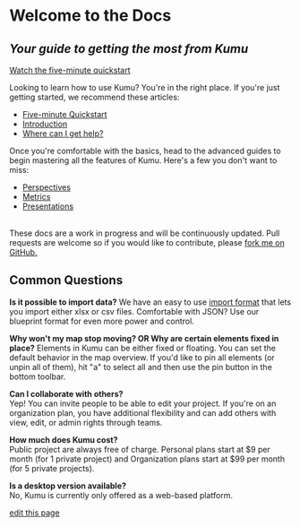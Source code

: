 <div class="welcome-block">
  <div class="hero-content">
    <h1>Welcome to the Docs</h1>
    <h2><em>Your guide to getting the most from Kumu</em></h2>
    <a class="btn" href="about/five-minute-quickstart.md">Watch the five-minute quickstart</a>

  </div>
</div>

Looking to learn how to use Kumu? You're in the right place. If you're just getting started, we recommend these articles:

* [Five-minute Quickstart](about/five-minute-quickstart.md)
* [Introduction](getting-started/introduction.md)
* [Where can I get help?](about/where-can-i-get-help.md)

Once you're comfortable with the basics, head to the advanced guides to begin mastering all the features of Kumu. Here's a few you don't want to miss:

* [Perspectives](guides/perspectives.md)
* [Metrics](guides/metrics.md)
* [Presentations](guides/presentations.md)

<br />
<span class="quiet">These docs are a work in progress and will be continuously updated. Pull requests are welcome so if you would like to contribute, please <a href="https://github.com/kumu/docs">fork me on GitHub.</a></span>

## Common Questions

**Is it possible to import data?**
We have an easy to use [import format](/guides/import.md) that lets you import either xlsx or csv files. Comfortable with JSON? Use our blueprint format for even more power and control.

**Why won't my map stop moving? OR Why are certain elements fixed in place?**
Elements in Kumu can be either fixed or floating. You can set the default behavior in the map overview. If you'd like to pin all elements (or unpin all of them), hit "a" to select all and then use the pin button in the bottom toolbar.

**Can I collaborate with others?**<br />
Yep! You can invite people to be able to edit your project. If you're on an organization plan, you have additional flexibility and can add others with view, edit, or admin rights through teams.

**How much does Kumu cost?**<br />
Public project are always free of charge. Personal plans start at $9 per month (for 1 private project) and Organization plans start at $99 per month (for 5 private projects).

**Is a desktop version available?**<br />
No, Kumu is currently only offered as a web-based platform.

<span class="edit-link"><a href="https://github.com/kumu/docs/blob/master/welcome.md" target="_blank"><i class="fa fa-github"></i> edit this page</a></span>
